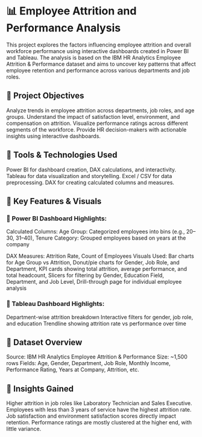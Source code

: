 # 📊 Employee Attrition and Performance Analysis

This project explores the factors influencing employee attrition and overall workforce performance using interactive dashboards created in Power BI and Tableau. The analysis is based on the IBM HR Analytics Employee Attrition & Performance dataset and aims to uncover key patterns that affect employee retention and performance across various departments and job roles.

## 🎯 Project Objectives

Analyze trends in employee attrition across departments, job roles, and age groups.
Understand the impact of satisfaction level, environment, and compensation on attrition.
Visualize performance ratings across different segments of the workforce.
Provide HR decision-makers with actionable insights using interactive dashboards.

## 🧰 Tools & Technologies Used

Power BI for dashboard creation, DAX calculations, and interactivity.
Tableau for data visualization and storytelling.
Excel / CSV for data preprocessing.
DAX for creating calculated columns and measures.

## 🧠 Key Features & Visuals

### 🔹 Power BI Dashboard Highlights:
Calculated Columns:
  Age Group: Categorized employees into bins (e.g., 20–30, 31–40), Tenure Category: Grouped employees based on years at the company
  
DAX Measures:
  Attrition Rate, Count of Employees
Visuals Used:
  Bar charts for Age Group vs Attrition,
  Donut/pie charts for Gender, Job Role, and Department,
  KPI cards showing total attrition, average performance, and total headcount,
  Slicers for filtering by Gender, Education Field, Department, and Job Level,
  Drill-through page for individual employee analysis

### 🔹 Tableau Dashboard Highlights:

Department-wise attrition breakdown
Interactive filters for gender, job role, and education
Trendline showing attrition rate vs performance over time

## 🧩 Dataset Overview

Source: IBM HR Analytics Employee Attrition & Performance
Size: ~1,500 rows
Fields: Age, Gender, Department, Job Role, Monthly Income, Performance Rating, Years at Company, Attrition, etc.

## 📌 Insights Gained

Higher attrition in job roles like Laboratory Technician and Sales Executive.
Employees with less than 3 years of service have the highest attrition rate.
Job satisfaction and environment satisfaction scores directly impact retention.
Performance ratings are mostly clustered at the higher end, with little variance.

